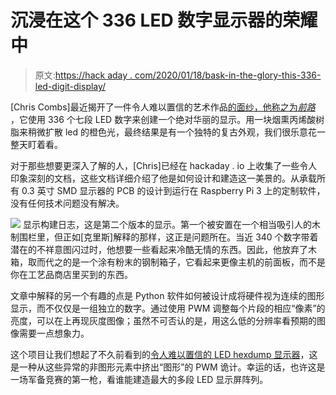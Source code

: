 # 沉浸在这个 336 LED 数字显示器的荣耀中

> 原文:[https://hack aday . com/2020/01/18/bask-in-the-glory-this-336-led-digit-display/](https://hackaday.com/2020/01/18/bask-in-the-glory-of-this-336-led-digit-display/)

[Chris Combs]最近揭开了一件令人难以置信的艺术作品[的面纱，他称之为*前路*](http://chriscombs.net/2019/12/29/the-road-ahead/index.html) ，它使用 336 个七段 LED 数字来创建一个绝对华丽的显示。用一块烟熏丙烯酸树脂来稍微扩散 led 的橙色光，最终结果是有一个独特的复古外观，我们很乐意花一整天盯着看。

对于那些想要更深入了解的人，[Chris]已经在 hackaday . io 上收集了一些令人印象深刻的文档，这些文档详细介绍了他是如何设计和建造这一美景的。从承载所有 0.3 英寸 SMD 显示器的 PCB 的设计到运行在 Raspberry Pi 3 上的定制软件，没有任何技术问题没有解决。

[![](../Images/2372d772922bb345adbff31a98a777c5.png)](https://hackaday.com/wp-content/uploads/2019/12/roadahead_detail2.jpg) 显示构建日志，这是第二个版本的显示。第一个被安置在一个相当吸引人的木制围栏里，但正如[克里斯]解释的那样，这正是问题所在。当近 340 个数字带着潜在的不祥意图闪过时，他想要一些看起来冷酷无情的东西。因此，他放弃了木箱，取而代之的是一个涂有粉末的钢制箱子，它看起来更像主机的前面板，而不是你在工艺品商店里买到的东西。

文章中解释的另一个有趣的点是 Python 软件如何被设计成将硬件视为连续的图形显示，而不仅仅是一组独立的数字。通过使用 PWM 调整每个片段的相应“像素”的亮度，可以在上再现灰度图像；虽然不可否认的是，用这么低的分辨率看预期的图像需要一点想象力。

这个项目让我们想起了不久前看到的[令人难以置信的 LED hexdump 显示器](https://hackaday.com/2019/12/20/movie-style-hacking-with-a-wall-of-glowing-hex/)，这是一种从这些异常的非图形元素中挤出“图形”的 PWM 诡计。幸运的话，也许这是一场军备竞赛的第一枪，看谁能建造最大的多段 LED 显示屏阵列。